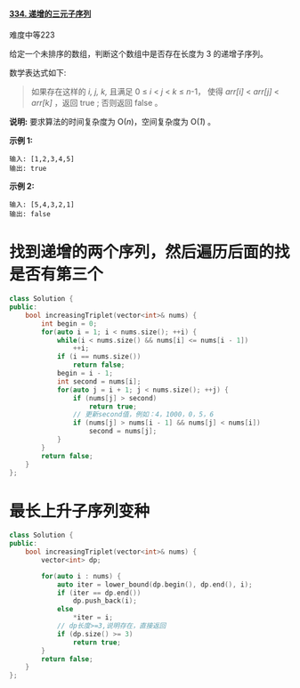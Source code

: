 #### [334. 递增的三元子序列](https://leetcode-cn.com/problems/increasing-triplet-subsequence/)

难度中等223

给定一个未排序的数组，判断这个数组中是否存在长度为 3 的递增子序列。

数学表达式如下:

> 如果存在这样的 *i, j, k,* 且满足 0 ≤ *i* < *j* < *k* ≤ *n*-1，
> 使得 *arr[i]* < *arr[j]* < *arr[k]* ，返回 true ; 否则返回 false 。

**说明:** 要求算法的时间复杂度为 O(*n*)，空间复杂度为 O(*1*) 。

**示例 1:**

```
输入: [1,2,3,4,5]
输出: true
```

**示例 2:**

```
输入: [5,4,3,2,1]
输出: false
```



# 找到递增的两个序列，然后遍历后面的找是否有第三个

```c++
class Solution {
public:
    bool increasingTriplet(vector<int>& nums) {
        int begin = 0;
        for(auto i = 1; i < nums.size(); ++i) {
            while(i < nums.size() && nums[i] <= nums[i - 1]) 
                ++i;
            if (i == nums.size())
                return false;
            begin = i - 1;
            int second = nums[i];
            for(auto j = i + 1; j < nums.size(); ++j) {
                if (nums[j] > second)
                    return true;
                // 更新second值，例如：4，1000，0，5，6
                if (nums[j] > nums[i - 1] && nums[j] < nums[i])
                    second = nums[j];
            }
        }
        return false;
    }
};
```



# 最长上升子序列变种

```c++
class Solution {
public:
    bool increasingTriplet(vector<int>& nums) {
        vector<int> dp;

        for(auto i : nums) {
            auto iter = lower_bound(dp.begin(), dp.end(), i);
            if (iter == dp.end())
                dp.push_back(i);
            else 
                *iter = i;
            // dp长度>=3,说明存在，直接返回
            if (dp.size() >= 3)
                return true;
        }
        return false;
    }
};
```

